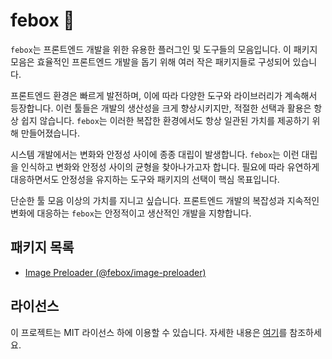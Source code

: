 # febox 🎁

`febox`는 프론트엔드 개발을 위한 유용한 플러그인 및 도구들의 모음입니다. 이 패키지 모음은 효율적인 프론트엔드 개발을 돕기 위해 여러 작은 패키지들로 구성되어 있습니다.

프론트엔드 환경은 빠르게 발전하며, 이에 따라 다양한 도구와 라이브러리가 계속해서 등장합니다. 이런 툴들은 개발의 생산성을 크게 향상시키지만, 적절한 선택과 활용은 항상 쉽지 않습니다. `febox`는 이러한 복잡한 환경에서도 항상 일관된 가치를 제공하기 위해 만들어졌습니다.

시스템 개발에서는 변화와 안정성 사이에 종종 대립이 발생합니다. `febox`는 이런 대립을 인식하고 변화와 안정성 사이의 균형을 찾아나가고자 합니다. 필요에 따라 유연하게 대응하면서도 안정성을 유지하는 도구와 패키지의 선택이 핵심 목표입니다.

단순한 툴 모음 이상의 가치를 지니고 싶습니다. 프론트엔드 개발의 복잡성과 지속적인 변화에 대응하는 `febox`는 안정적이고 생산적인 개발을 지향합니다.

## 패키지 목록

- [Image Preloader (@febox/image-preloader)](./Image-Preloader)

## 라이선스

이 프로젝트는 MIT 라이선스 하에 이용할 수 있습니다. 자세한 내용은 [여기](https://github.com/tooooo1/febox/blob/main/LICENSE)를 참조하세요.
